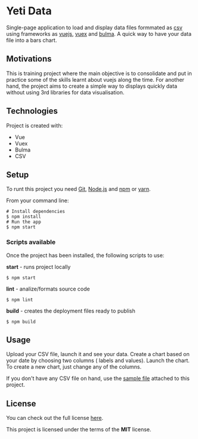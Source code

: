 # Yeti Data
Single-page application to load and display data files formmated as [csv](https://en.wikipedia.org/wiki/Comma-separated_values) using frameworks as [vuejs](https://vuejs.org/), [vuex](https://vuex.vuejs.org/) and [bulma](https://bulma.io/bulma-start/). A quick way to have your data file into a bars chart.

## Motivations
This is training project where the main objective is to consolidate and put in practice some of the skills learnt about vuejs along the time. For another hand, the project aims to create a simple way to displays quickly data without using 3rd libraries for data visualisation.

## Technologies
Project is created with:
* Vue
* Vuex
* Bulma
* CSV

## Setup
To runt this project you need [Git](https://git-scm.com), [Node.js](https://nodejs.org/en/download/) and [npm](https://www.npmjs.com/get-npm) or [yarn](https://classic.yarnpkg.com/en/).

From your command line:
```
# Install dependencies
$ npm install
# Run the app
$ npm start

```

### Scripts available
Once the project has been installed, the following scripts to use:

**start** - runs project locally
```
$ npm start
```
**lint** - analize/formats source code
```
$ npm lint
```
**build** - creates the deployment files ready to publish
```
$ npm build
```

## Usage
Upload your CSV file, launch it and see your data. Create a chart based on your date by choosing two columns ( labels and values). Launch the chart. To create a new chart, just change any of the columns.

If you don't have any CSV file on hand, use the [sample file](https://github.com/Greenvahn/vue-dataDisplay/blob/master/sample.csv) attached to this project.

## License
You can check out the full license [here](https://github.com/Greenvahn/vue-dataDisplay/blob/master/LICENSE).

This project is licensed under the terms of the **MIT** license.
